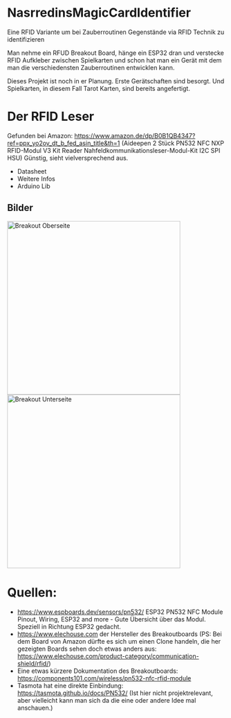 # NasrredinsMagicCardIdentifier
Eine RFID Variante um bei Zauberroutinen Gegenstände via RFID Technik zu identifizieren

Man nehme ein RFUD Breakout Board, hänge ein ESP32 dran und verstecke RFID Aufkleber zwischen Spielkarten und schon hat man ein Gerät mit dem man die verschiedensten Zauberroutinen entwicklen kann.

Dieses Projekt ist noch in er Planung. Erste Gerätschaften sind besorgt. Und Spielkarten, in diesem Fall Tarot Karten, sind bereits angefertigt.

# Der RFID Leser

Gefunden bei Amazon: https://www.amazon.de/dp/B0B1QB4347?ref=ppx_yo2ov_dt_b_fed_asin_title&th=1 (Aideepen 2 Stück PN532 NFC NXP RFID-Modul V3 Kit Reader Nahfeldkommunikationsleser-Modul-Kit I2C SPI HSU) Günstig, sieht vielversprechend aus.

* Datasheet
* Weitere Infos
* Arduino Lib

## Bilder

<img src="Images/NMCI_NFC_MODULE_V3_ELECHOUSE_Oberseite.png" alt="Breakout Oberseite" width="400"> <img src="Images/NMCI_NFC_MODULE_V3_ELECHOUSE_Unterseite.png" alt="Breakout Unterseite" width="400">

# Quellen:

* https://www.espboards.dev/sensors/pn532/ ESP32 PN532 NFC Module Pinout, Wiring, ESP32 and more - Gute Übersicht über das Modul. Speziell in Richtung ESP32 gedacht.
* https://www.elechouse.com der Hersteller des Breakoutboards (PS: Bei dem Board von Amazon dürfte es sich um einen Clone handeln, die her gezeigten Boards sehen doch etwas anders aus: https://www.elechouse.com/product-category/communication-shield/rfid/)
* Eine etwas kürzere Dokumentation des Breakoutboards: https://components101.com/wireless/pn532-nfc-rfid-module
* Tasmota hat eine direkte Einbindung: https://tasmota.github.io/docs/PN532/ (Ist hier nicht projektrelevant, aber vielleicht kann man sich da die eine oder andere Idee mal anschauen.)
